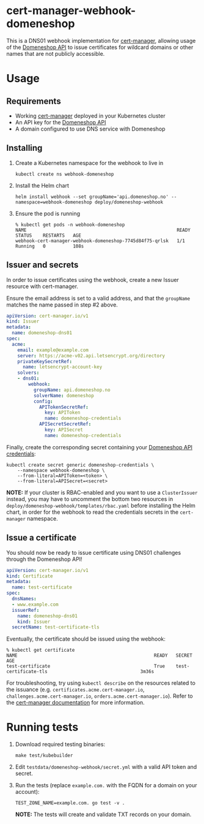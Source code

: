 # cert-manager-webhook-domeneshop

This is a DNS01 webhook implementation for [cert-manager](https://github.com/jetstack/cert-manager),
allowing usage of the [Domeneshop API](https://api.domeneshop.no/docs/) to issue certificates for
wildcard domains or other names that are not publicly accessible. 

# Usage

## Requirements

- Working [cert-manager](https://github.com/jetstack/cert-manager) deployed in your Kubernetes cluster
- An API key for the [Domeneshop API](https://api.domeneshop.no/docs/)
- A domain configured to use DNS service with Domeneshop

## Installing

1. Create a Kubernetes namespace for the webhook to live in

    ```
    kubectl create ns webhook-domeneshop
    ```

2. Install the Helm chart

    ```
    helm install webhook --set groupName='api.domeneshop.no' --namespace=webhook-domeneshop deploy/domeneshop-webhook
    ```

3. Ensure the pod is running

    ```shell
    % kubectl get pods -n webhook-domeneshop
    NAME                                                       READY   STATUS    RESTARTS   AGE
    webhook-cert-manager-webhook-domeneshop-7745d84f75-qrlsk   1/1     Running   0          108s
    ```

## Issuer and secrets

In order to issue certificates using the webhook, create a new Issuer resource with cert-manager.

Ensure the email address is set to a valid address, and that the `groupName` matches the name passed in step #2 above.

```yaml
apiVersion: cert-manager.io/v1
kind: Issuer
metadata:
  name: domeneshop-dns01
spec:
  acme:
    email: example@example.com
    server: https://acme-v02.api.letsencrypt.org/directory
    privateKeySecretRef:
      name: letsencrypt-account-key
    solvers:
    - dns01:
        webhook:
          groupName: api.domeneshop.no
          solverName: domeneshop
          config:
            APITokenSecretRef:
              key: APIToken
              name: domeneshop-credentials
            APISecretSecretRef:
              key: APISecret
              name: domeneshop-credentials
```

Finally, create the corresponding secret containing your [Domeneshop API credentials](https://api.domeneshop.no/docs/#section/Authentication):

```
kubectl create secret generic domeneshop-credentials \
    --namespace webhook-domeneshop \
    --from-literal=APIToken=<token> \
    --from-literal=APISecret=<secret>
```

**NOTE:** If your cluster is RBAC-enabled and you want to use a `ClusterIssuer` instead, you may have to uncomment the bottom two resources in `deploy/domeneshop-webhook/templates/rbac.yaml` before installing the Helm chart, in order for the webhook to read the credentials secrets in the `cert-manager` namespace.

## Issue a certificate

You should now be ready to issue certificate using DNS01 challenges through the Domeneshop API!

```yaml
apiVersion: cert-manager.io/v1
kind: Certificate
metadata:
  name: test-certificate
spec:
  dnsNames:
  - www.example.com
  issuerRef:
    name: domeneshop-dns01
    kind: Issuer
  secretName: test-certificate-tls
```

Eventually, the certificate should be issued using the webhook:

```shell
% kubectl get certificate
NAME                                                  READY   SECRET                                                AGE
test-certificate                                      True    test-certificate-tls                                  3m36s
```

For troubleshooting, try using `kubectl describe` on the resources related to the issuance (e.g. `certificates.acme.cert-manager.io`, `challenges.acme.cert-manager.io`, `orders.acme.cert-manager.io`). Refer to the [cert-manager documentation](https://cert-manager.io/docs/) for more information.

# Running tests

1. Download required testing binaries:

    ```shell
    make test/kubebuilder
    ```

2. Edit `testdata/domeneshop-webhook/secret.yml` with a valid API token and secret.

3. Run the tests (replace `example.com.` with the FQDN for a domain on your account):

    ```
    TEST_ZONE_NAME=example.com. go test -v .
    ```

    **NOTE:** The tests will create and validate TXT records on your domain.
